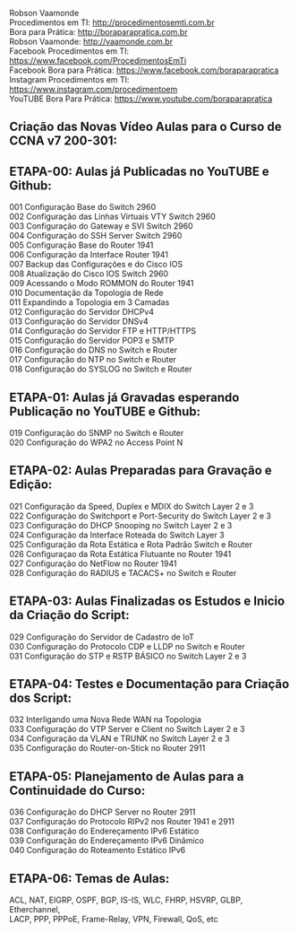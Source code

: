 Robson Vaamonde<br>
Procedimentos em TI: http://procedimentosemti.com.br<br>
Bora para Prática: http://boraparapratica.com.br<br>
Robson Vaamonde: http://vaamonde.com.br<br>
Facebook Procedimentos em TI: https://www.facebook.com/ProcedimentosEmTi<br>
Facebook Bora para Prática: https://www.facebook.com/boraparapratica<br>
Instagram Procedimentos em TI: https://www.instagram.com/procedimentoem<br>
YouTUBE Bora Para Prática: https://www.youtube.com/boraparapratica<br>

## **Criação das Novas Vídeo Aulas para o Curso de CCNA v7 200-301:**

## **ETAPA-00: Aulas já Publicadas no YouTUBE e Github:**
001 Configuração Base do Switch 2960<br>
002 Configuração das Linhas Virtuais VTY Switch 2960<br>
003 Configuração do Gateway e SVI Switch 2960<br>
004 Configuração do SSH Server Switch 2960<br>
005 Configuração Base do Router 1941<br>
006 Configuração da Interface Router 1941<br>
007 Backup das Configurações e do Cisco IOS<br>
008 Atualização do Cisco IOS Switch 2960<br>
009 Acessando o Modo ROMMON do Router 1941<br>
010 Documentação da Topologia de Rede<br>
011 Expandindo a Topologia em 3 Camadas<br>
012 Configuração do Servidor DHCPv4<br>
013 Configuração do Servidor DNSv4<br>
014 Configuração do Servidor FTP e HTTP/HTTPS<br>
015 Configuração do Servidor POP3 e SMTP<br>
016 Configuração do DNS no Switch e Router<br>
017 Configuração do NTP no Switch e Router<br>
018 Configuração do SYSLOG no Switch e Router<br>

## **ETAPA-01: Aulas já Gravadas esperando Publicação no YouTUBE e Github:**
019 Configuração do SNMP no Switch e Router<br>
020 Configuração do WPA2 no Access Point N<br>

## **ETAPA-02: Aulas Preparadas para Gravação e Edição:**
021 Configuração da Speed, Duplex e MDIX do Switch Layer 2 e 3<br>
022 Configuração do Switchport e Port-Security do Switch Layer 2 e 3<br>
023 Configuração do DHCP Snooping no Switch Layer 2 e 3<br>
024 Configuração da Interface Roteada do Switch Layer 3<br>
025 Configuração da Rota Estática e Rota Padrão Switch e Router<br>
026 Configuraçao da Rota Estática Flutuante no Router 1941<br>
027 Configuração do NetFlow no Router 1941<br>
028 Configuração do RADIUS e TACACS+ no Switch e Router

## **ETAPA-03: Aulas Finalizadas os Estudos e Inicio da Criação do Script:**
029 Configuração do Servidor de Cadastro de IoT <br>
030 Configuração do Protocolo CDP e LLDP no Switch e Router<br>
031 Configuração do STP e RSTP BÁSICO no Switch Layer 2 e 3

## **ETAPA-04: Testes e Documentação para Criação dos Script:**
032 Interligando uma Nova Rede WAN na Topologia<br>
033 Configuração do VTP Server e Client no Switch Layer 2 e 3<br>
034 Configuração da VLAN e TRUNK no Switch Layer 2 e 3<br>
035 Configuração do Router-on-Stick no Router 2911

## **ETAPA-05: Planejamento de Aulas para a Continuidade do Curso:**
036 Configuração do DHCP Server no Router 2911<br>
037 Configuração do Protocolo RIPv2 nos Router 1941 e 2911<br>
038 Configuração do Endereçamento IPv6 Estático<br>
039 Configuração do Endereçamento IPv6 Dinâmico<br>
040 Configuração do Roteamento Estático IPv6

## **ETAPA-06: Temas de Aulas:**
ACL, NAT, EIGRP, OSPF, BGP, IS-IS, WLC, FHRP, HSVRP, GLBP, Etherchannel,<br>
LACP, PPP, PPPoE, Frame-Relay, VPN, Firewall, QoS, etc